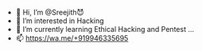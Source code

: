 - 👋 Hi, I’m @Sreejith😈
- 👀 I’m interested in Hacking
- 🌱 I’m currently learning Ethical Hacking and Pentest ...
- 📫 https://wa.me/+919946335695

<!---
Iam-Sreejith/Iam-Sreejith is a ✨ special ✨ repository because its `README.md` (this file) appears on your GitHub profile.
You can click the Preview link to take a look at your changes.
--->
